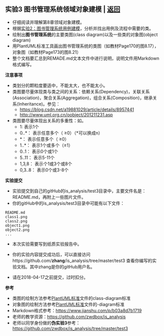 ﻿<!-- markdownlint-disable MD033-->
<!-- 禁止MD033类型的警告 https://www.npmjs.com/package/markdownlint -->

## 实验3 图书管理系统领域对象建模 | [返回](./README.md)

- 仔细阅读并理解第8章领域对象建模。
- 根据[实验2：图书管理系统用例建模](./test2.md)，分析并找出用例及流程中需要的类。
- 绘制出<b>图书管理系统</b>的主要类图(class diagram)以及一些类的对象图(object diagram)
- 用PlantUML标准工具画出图书管理系统的类图（如教材Page170的图8.17），对象图（如教材Page173的图8.21）
- 整个文档要汇总到REMADE.md文本文件中进行说明，说明文件用Markdown格式编写。

<b>注意事项</b>
- 类划分的颗粒度要适中，不能太大，也不能太小。
- 类图要尽量体现类与类之间的关系：依赖关系(Dependency)，关联关系(Association)，聚合关系(Aggregation)，组合关系(Composition)，继承关系(Inheritance)。参见：
    * https://blog.csdn.net/a19881029/article/details/8957441
    * http://www.uml.org.cn/oobject/201211231.asp
- 类图要尽量体现出关系的多重性：如。
    * 1:        表示1个
    * 0..*：    表示任意多个（ ≥0）（*可以换成n）
    * *：       表示任意多个（ ≥0）
    * 1..*：    表示1个或多个（≥1）
    * 0..1：    表示0个或1个
    * 5..11：   表示5-11个
    * 1,3,8： 表示个1或3个或8个
    * 0,3..8： 表示0个或3-8个

<b>实验提交</b>

- 实验提交到自己的gitHub的is_analysis/test3目录中，主要文件名是：README.md，再附上一些图片文件。
- 你的gitHub中的is_analysis/test3目录中可能有以下文件：

``` filelist
README.md
class1.png
class2.png
object1.png
object2.png
...
```

- 本次实验需要写到纸质实验报告中。

- 你的实验内容提交成功后，可以直接访问https://github.com/<b>zhang</b>/is_analysis/tree/master/test3
查看你编写的实验文档。其中zhang是你的gitHub用户名。

- 请在2018-04-17之前提交，过时扣分。

<b>参考</b>

- 类图的绘制方法参考[PlantUML标准](http://plantuml.com/class-diagram)文件的class-diagram标准
- 对象图的绘制方法参考[PlantUML标准](http://plantuml.com/object-diagram)文件的-diagram标准
- Markdown格式参考：https://www.jianshu.com/p/b03a8d7b1719
- 老师的教学资源：https://github.com/zwdbox/is_analysis
- 老师以同学身份做的<b>伪实验3</b>参考：https://github.com/zwdbox/is_analysis/tree/master/test3